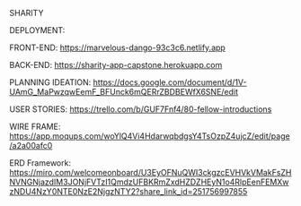 SHARITY

DEPLOYMENT:

FRONT-END:
https://marvelous-dango-93c3c6.netlify.app

BACK-END: 
https://sharity-app-capstone.herokuapp.com

PLANNING IDEATION:
https://docs.google.com/document/d/1V-UAmG_MaPwzqwEemF_BFUnck6mQERrZBDBEWfX6SNE/edit

USER STORIES:
https://trello.com/b/GUF7Fnf4/80-fellow-introductions

WIRE FRAME:
https://app.moqups.com/woYlQ4Vi4HdarwqbdgsY4TsOzpZ4ujcZ/edit/page/a2a00afc0

ERD Framework:
https://miro.com/welcomeonboard/U3EyOFNuQWI3ckgzcEVHVkVMakFsZHNVNGNjazdIM3JONjFVTzI1QmdzUFBKRmZxdHZDZHEyN1o4RlpEenFEMXwzNDU4NzY0NTE0NzE2NjgzNTY2?share_link_id=251756997855
